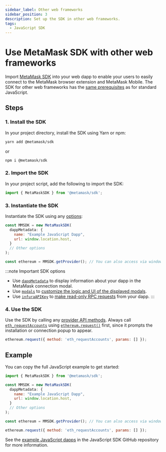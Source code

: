 ```yaml
---
sidebar_label: Other web frameworks
sidebar_position: 3
description: Set up the SDK in other web frameworks.
tags:
  - JavaScript SDK
---
```


# Use MetaMask SDK with other web frameworks

Import [MetaMask SDK](../../../../concepts/sdk/index.md) into your web dapp to enable your users to
easily connect to the MetaMask browser extension and MetaMask Mobile.
The SDK for other web frameworks has the [same prerequisites](index.md#prerequisites) as for
standard JavaScript.

## Steps

### 1. Install the SDK

In your project directory, install the SDK using Yarn or npm:

```bash
yarn add @metamask/sdk
```

or

```bash
npm i @metamask/sdk
```

### 2. Import the SDK

In your project script, add the following to import the SDK:

```javascript
import { MetaMaskSDK } from '@metamask/sdk';
```

### 3. Instantiate the SDK

Instantiate the SDK using any [options](../../../../reference/sdk-js-options.md):

```javascript
const MMSDK = new MetaMaskSDK(
  dappMetadata: {
    name: "Example JavaScript Dapp",
    url: window.location.host,
  }
  // Other options
);

const ethereum = MMSDK.getProvider(); // You can also access via window.ethereum
```

:::note Important SDK options
- Use [`dappMetadata`](../../../../reference/sdk-js-options.md#dappmetadata) to display information
  about your dapp in the MetaMask connection modal.
- Use [`modals`](../../../../reference/sdk-js-options.md#modals) to [customize the logic and UI of
  the displayed modals](../../../display/custom-modals.md).
- Use [`infuraAPIKey`](../../../../reference/sdk-js-options.md#infuraapikey) to
  [make read-only RPC requests](../../../use-3rd-party-integrations/js-infura-api.md) from your dapp.
:::

### 4. Use the SDK

Use the SDK by calling any [provider API methods](../../../../reference/provider-api.md).
Always call [`eth_requestAccounts`](/wallet/reference/eth_requestaccounts) using
[`ethereum.request()`](../../../../reference/provider-api.md#ethereumrequestargs) first, since it
prompts the installation or connection popup to appear.

```javascript
ethereum.request({ method: 'eth_requestAccounts', params: [] });
```

## Example

You can copy the full JavaScript example to get started:

```javascript title="index.js"
import { MetaMaskSDK } from '@metamask/sdk';

const MMSDK = new MetaMaskSDK(
  dappMetadata: {
    name: "Example JavaScript Dapp",
    url: window.location.host,
  }
  // Other options
);

const ethereum = MMSDK.getProvider(); // You can also access via window.ethereum

ethereum.request({ method: 'eth_requestAccounts', params: [] });
```

See the [example JavaScript dapps](https://github.com/MetaMask/metamask-sdk/tree/main/packages/examples)
in the JavaScript SDK GitHub repository for more information.

